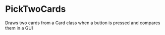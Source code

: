 # PickTwoCards
Draws two cards from a Card class when a button is pressed and compares them in a GUI
